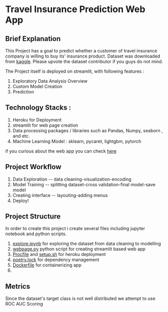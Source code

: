 # Travel Insurance Prediction Web App 


## Brief Explanation 
This Project has a goal to predict whether a customer of travel insurance company is willing to buy its' insurance product. 
Dataset was downloaded from [kaggle](https://www.kaggle.com/tejashvi14/travel-insurance-prediction-data). Please upvote the dataset contributor if you guys do not mind.

The Project itself is deployed on streamlit, with following features : 

1. Exploratory Data Analysis Overview 
2. Custom Model Creation 
3. Prediction 


## Technology Stacks : 
1. Heroku for Deployment 
2. streamlit for web page creation 
3. Data processing packages / libraries such as Pandas, Numpy, seaborn , and etc. 
4. Machine Learning Model : sklearn, pycaret, lightgbm, pytorch 
   


if you curious about the web app you can check [here]()

## Project Workflow 
1. Data Exploration -- data cleaning-visualization-encoding
2. Model Training -- splitting dataset-cross validation-final model-save model 
3. Creating interface -- layouting-adding menus
4. Deploy! 

## Project Structure 
In order to create this project i create several files including jupyter notebook and python scripts. 
1. [explore.ipynb]() for exploring the dataset from data cleaning to modelling 
2. [webpage.py]() python script for creating streamlit based web app 
3. [Procfile]() and [setup.sh]() for heroku deployment 
4. [poetry.lock]() for dependency management 
5. [Dockerfile]() for containerizing app 
6. 

## Metrics 

Since the dataset's target class is not well distributed we attempt to use ROC AUC Scoring



